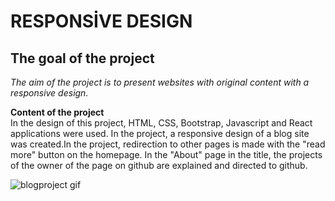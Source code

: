 # RESPONSİVE DESIGN

## The goal of the project
*The aim of the project is to present websites with original content with a responsive design.*<br/>

**Content of the project** <br/>
In the design of this project, HTML, CSS, Bootstrap, Javascript and React applications were used. In the project, a responsive design of a blog site was created.In the project, redirection to other pages is made with the "read more" button on the homepage. In the "About" page in the title, the projects of the owner of the page on github are explained and directed to github.

![blogproject gif](blogproject.gif)

